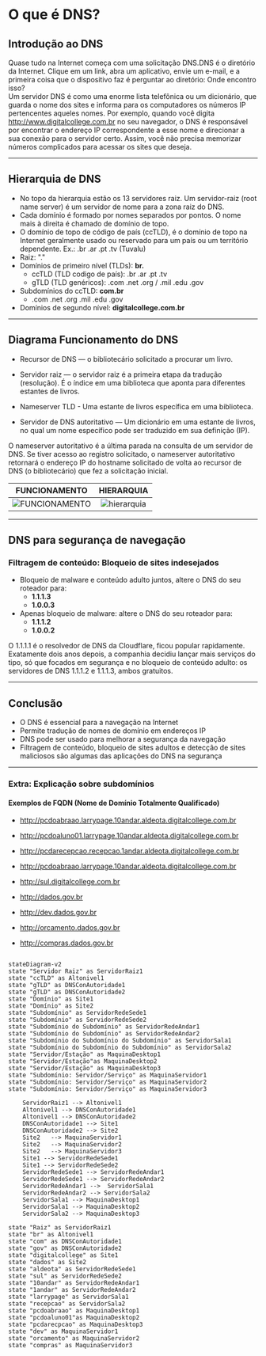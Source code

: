 # O que é DNS?

## Introdução ao DNS

Quase tudo na Internet começa com uma solicitação DNS.DNS é o diretório da Internet. Clique em um link, abra um aplicativo, envie um e-mail, e a primeira coisa que o dispositivo faz é perguntar ao diretório: Onde encontro isso?  
Um servidor DNS é como uma enorme lista telefônica ou um dicionário, que guarda o nome dos sites e informa para os computadores os números IP pertencentes aqueles nomes.
Por exemplo, quando você digita <http://www.digitalcollege.com.br> no seu navegador, o DNS é responsável por encontrar o endereço IP correspondente a esse nome e direcionar a sua conexão para o servidor certo. Assim, você não precisa memorizar números complicados para acessar os sites que deseja.

---

## Hierarquia de DNS

- No topo da hierarquia estão os 13 servidores raiz. Um servidor-raiz (root name server) é um servidor de nome para a zona raiz do DNS.
- Cada domínio é formado por nomes separados por pontos. O nome mais à direita é chamado de domínio de topo.
- O domínio de topo de código de país (ccTLD), é o domínio de topo na Internet geralmente usado ou reservado para um país ou um território dependente. Ex.: .br .ar .pt .tv (Tuvalu)
- Raiz: "."
- Domínios de primeiro nível (TLDs): **br.**
  - ccTLD (TLD codigo de país): .br .ar .pt .tv
  - gTLD (TLD genéricos): .com .net .org / .mil .edu .gov
- Subdomínios do ccTLD: **com.br**
  - .com .net .org .mil .edu .gov
- Domínios de segundo nível: **digitalcollege.com.br**

---

## Diagrama Funcionamento do DNS

- Recursor de DNS — o bibliotecário solicitado a procurar um livro.

- Servidor raiz — o servidor raiz é a primeira etapa da tradução (resolução). É o índice em uma biblioteca que aponta para diferentes estantes de livros.

- Nameserver TLD - Uma estante de livros específica em uma biblioteca.

- Servidor de DNS autoritativo — Um dicionário em uma estante de livros, no qual um nome específico pode ser traduzido em sua definição (IP).

O nameserver autoritativo é a última parada na consulta de um servidor de DNS. Se tiver acesso ao registro solicitado, o nameserver autoritativo retornará o endereço IP do hostname solicitado de volta ao recursor de DNS (o bibliotecário) que fez a solicitação inicial.

| FUNCIONAMENTO | HIERARQUIA
|:----:|:----:|
| ![FUNCIONAMENTO] | ![hierarquia] |

---

## DNS para segurança de navegação

### Filtragem de conteúdo: Bloqueio de sites indesejados

- Bloqueio de malware e conteúdo adulto juntos, altere o DNS do seu roteador para:
  - **1.1.1.3**
  - **1.0.0.3**
- Apenas bloqueio de malware: altere o DNS do seu roteador para:
  - **1.1.1.2**
  - **1.0.0.2**

O 1.1.1.1 é o resolvedor de DNS da Cloudflare, ficou popular rapidamente.  Exatamente dois anos depois, a companhia decidiu lançar mais serviços do tipo, só que focados em segurança e no bloqueio de conteúdo adulto: os servidores de DNS 1.1.1.2 e 1.1.1.3, ambos gratuitos.

---

## Conclusão

- O DNS é essencial para a navegação na Internet
- Permite tradução de nomes de domínio em endereços IP
- DNS pode ser usado para melhorar a segurança da navegação
- Filtragem de conteúdo, bloqueio de sites adultos e detecção de sites maliciosos são algumas das aplicações do DNS na segurança

[HIERARQUIA]:  https://github.com/rodolfobertini/rodolfobertini/assets/132242813/b34003f5-473d-4438-a9d5-7132460728f3

[FUNCIONAMENTO]: https://github.com/rodolfobertini/rodolfobertini/assets/132242813/b5c2f05d-834e-4f2b-a1e7-d468871be3d4

---

### Extra: Explicação sobre subdomínios

#### Exemplos de FQDN (Nome de Domínio Totalmente Qualificado)

- <http://pcdoabraao.larrypage.10andar.aldeota.digitalcollege.com.br>
- <http://pcdoaluno01.larrypage.10andar.aldeota.digitalcollege.com.br>
- <http://pcdarecepcao.recepcao.1andar.aldeota.digitalcollege.com.br>
- <http://pcdoabraao.larrypage.10andar.aldeota.digitalcollege.com.br>

- <http://sul.digitalcollege.com.br>

- <http://dados.gov.br>
- <http://dev.dados.gov.br>
- <http://orcamento.dados.gov.br>
- <http://compras.dados.gov.br>

```mermaid

stateDiagram-v2
state "Servidor Raiz" as ServidorRaiz1
state "ccTLD" as Altonivel1
state "gTLD" as DNSConAutoridade1
state "gTLD" as DNSConAutoridade2
state "Domínio" as Site1
state "Domínio" as Site2
state "Subdomínio" as ServidorRedeSede1
state "Subdomínio" as ServidorRedeSede2
state "Subdomínio do Subdomínio" as ServidorRedeAndar1
state "Subdomínio do Subdomínio" as ServidorRedeAndar2
state "Subdomínio do Subdomínio do Subdomínio" as ServidorSala1
state "Subdomínio do Subdomínio do Subdomínio" as ServidorSala2
state "Servidor/Estação" as MaquinaDesktop1
state "Servidor/Estação"as MaquinaDesktop2
state "Servidor/Estação" as MaquinaDesktop3
state "Subdomínio: Servidor/Serviço" as MaquinaServidor1
state "Subdomínio: Servidor/Serviço" as MaquinaServidor2
state "Subdomínio: Servidor/Serviço" as MaquinaServidor3

    ServidorRaiz1 --> Altonivel1
    Altonivel1 --> DNSConAutoridade1
    Altonivel1 --> DNSConAutoridade2
    DNSConAutoridade1 --> Site1
    DNSConAutoridade2 --> Site2
    Site2   --> MaquinaServidor1
    Site2   --> MaquinaServidor2
    Site2   --> MaquinaServidor3    
    Site1 --> ServidorRedeSede1
    Site1 --> ServidorRedeSede2
    ServidorRedeSede1 --> ServidorRedeAndar1
    ServidorRedeSede1 --> ServidorRedeAndar2
    ServidorRedeAndar1 -->  ServidorSala1
    ServidorRedeAndar2 --> ServidorSala2
    ServidorSala1 --> MaquinaDesktop1
    ServidorSala1 --> MaquinaDesktop2
    ServidorSala2 --> MaquinaDesktop3
    
state "Raiz" as ServidorRaiz1
state "br" as Altonivel1
state "com" as DNSConAutoridade1
state "gov" as DNSConAutoridade2
state "digitalcollege" as Site1
state "dados" as Site2
state "aldeota" as ServidorRedeSede1
state "sul" as ServidorRedeSede2
state "10andar" as ServidorRedeAndar1
state "1andar" as ServidorRedeAndar2
state "larrypage" as ServidorSala1
state "recepcao" as ServidorSala2
state "pcdoabraao" as MaquinaDesktop1
state "pcdoaluno01"as MaquinaDesktop2
state "pcdarecpcao" as MaquinaDesktop3
state "dev" as MaquinaServidor1
state "orcamento" as MaquinaServidor2
state "compras" as MaquinaServidor3

```
